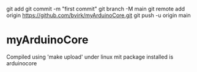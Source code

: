 
git add 
git commit -m "first commit"
git branch -M main
git remote add origin https://github.com/bvirk/myArduinoCore.git
git push -u origin main

# myArduinoCore

Compiled using 'make upload' under linux mit
package installed is arduinocore